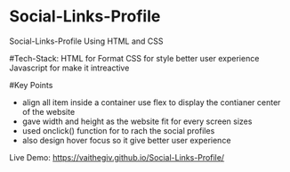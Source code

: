 # Social-Links-Profile
Social-Links-Profile Using HTML and CSS 

#Tech-Stack:
HTML for Format
CSS for style better user experience
Javascript for make it intreactive


#Key Points 
- align all item inside a container use flex to display the contianer center of the website
- gave width and height as the website fit for every screen sizes
- used onclick() function for to rach the social profiles
- also design hover focus so it give better user experience

Live Demo: https://vaithegiv.github.io/Social-Links-Profile/ 

